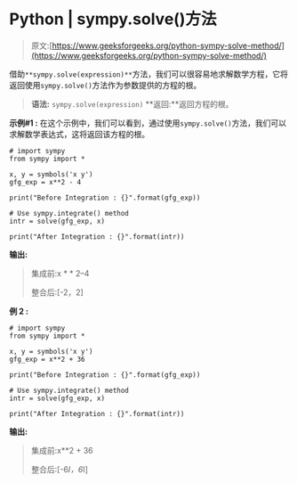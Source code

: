 # Python | sympy.solve()方法

> 原文:[https://www.geeksforgeeks.org/python-sympy-solve-method/](https://www.geeksforgeeks.org/python-sympy-solve-method/)

借助`**sympy.solve(expression)**`方法，我们可以很容易地求解数学方程，它将返回使用`sympy.solve()`方法作为参数提供的方程的根。

> **语法:** `sympy.solve(expression)`
> **返回:**返回方程的根。

**示例#1 :**
在这个示例中，我们可以看到，通过使用`sympy.solve()`方法，我们可以求解数学表达式，这将返回该方程的根。

```
# import sympy
from sympy import *

x, y = symbols('x y')
gfg_exp = x**2 - 4

print("Before Integration : {}".format(gfg_exp))

# Use sympy.integrate() method
intr = solve(gfg_exp, x)

print("After Integration : {}".format(intr))
```

**输出:**

> 集成前:x * * 2–4
> 
> 整合后:[-2，2]

**例 2 :**

```
# import sympy
from sympy import * 

x, y = symbols('x y')
gfg_exp = x**2 + 36

print("Before Integration : {}".format(gfg_exp))

# Use sympy.integrate() method
intr = solve(gfg_exp, x)

print("After Integration : {}".format(intr))
```

**输出:**

> 集成前:x**2 + 36
> 
> 整合后:[-6*I，6*I]